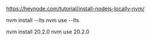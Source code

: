 https://heynode.com/tutorial/install-nodejs-locally-nvm/

nvm install --lts
nvm use --lts

nvm install 20.2.0
nvm use 20.2.0
